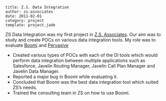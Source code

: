 ```metadata
title: Z.S. Data Integration
author: zs-associates
date: 2011-02-01
category: project
template: project.jade
```

ZS Data Integration was my first project in [Z.S. Associates](http://zsassociates.com). Our aim was to study and create POCs on various data integration tools. My role was to evaluate [Boomi](http://www.boomi.com/) and [Pervasive](http://integration.pervasive.com/)

<span class="more"/>

- Created various types of POCs with each of the DI tools which would perform data integration between multiple applications such as Salesforce, Javelin Routing Manager, Javelin Call Plan Manager and Javelin Data Manager.
- Reported a major bug in Boomi while evaluating it.
- Concluded that Boomi was the best data integration tool which suited ZS’s needs.
- Trained the consulting team in ZS on how to use Boomi.
